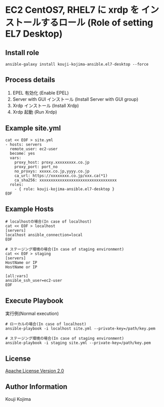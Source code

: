 # EC2 CentOS7, RHEL7 に xrdp を インストールするロール (Role of setting EL7 Desktop)


Install role
------------

```
ansible-galaxy install kouji-kojima-ansible.el7-desktop --force
```

Process details
---------------

1. EPEL 有効化 (Enable EPEL)
2. Server with GUI インストール (Install Server with GUI group)
3. Xrdp インストール (Install Xrdp)
4. Xrdp 起動 (Run Xrdp)


Example site.yml
----------------

```
cat << EOF > site.yml
- hosts: servers
  remote_user: ec2-user
  become: yes
  vars:
    proxy_host: proxy.xxxxxxxxx.co.jp
    proxy_port: port_no
    no_proxys: xxxxx.co.jp,yyyy.co.jp
    ca_url: https://xxxxxxxx.co.jp/xxx.ca(*1)
    ca_sha256: xxxxxxxxxxxxxxxxxxxxxxxxxxxxxxxxxx
  roles:
    - { role: kouji-kojima-ansible.el7-desktop }
EOF
```


Example Hosts
-------------

```
# localhostの場合(In case of localhost)
cat << EOF > localhost
[servers]
localhost ansible_connection=local
EOF

# ステージング環境の場合(In case of staging environment)
cat << EOF > staging
[servers]
HostName or IP
HostName or IP

[all:vars]
ansible_ssh_user=ec2-user
EOF
```


Execute Playbook
-----------------

実行例(Normal execution)

```
# ローカルの場合(In case of localhost)
ansible-playbook -i localhost site.yml --private-key=/path/key.pem

# ステージング環境の場合(In case of staging environment)
ansible-playbook -i staging site.yml --private-key=/path/key.pem
```


License
-------

[Apache License Version 2.0](https://github.com/kouji-kojima-ansible/el7-desktop/blob/master/LICENSE)


Author Information
------------------

Kouji Kojima
